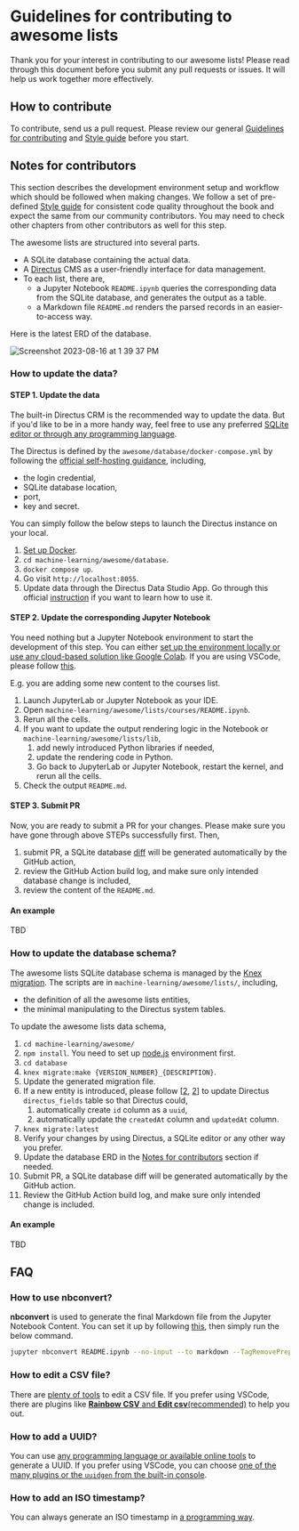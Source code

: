 # Guidelines for contributing to awesome lists

Thank you for your interest in contributing to our awesome lists! Please read through this document before you submit any pull requests or issues. It will help us work together more effectively.

## How to contribute

To contribute, send us a pull request. Please review our general [Guidelines for contributing](../CONTRIBUTING.md) and [Style guide](../STYLE_GUIDE.md) before you start.

## Notes for contributors

This section describes the development environment setup and workflow which should be followed when making changes. We follow a set of pre-defined [Style guide](./STYLE_GUIDE.md) for consistent code quality throughout the book and expect the same from our community contributors. You may need to check other chapters from other contributors as well for this step.

The awesome lists are structured into several parts.

- A SQLite database containing the actual data.
- A [Directus](https://directus.io/) CMS as a user-friendly interface for data management.
- To each list, there are,
  - a Jupyter Notebook `README.ipynb` queries the corresponding data from the SQLite database, and generates the output as a table.
  - a Markdown file `README.md` renders the parsed records in an easier-to-access way.

Here is the latest ERD of the database.

![Screenshot 2023-08-16 at 1 39 37 PM](https://github.com/ocademy-ai/machine-learning/assets/5424267/194ce266-8f0b-49d9-9210-d8c42d731e33)

### How to update the data?

#### STEP 1. Update the data

The built-in Directus CRM is the recommended way to update the data. But if you'd like to be in a more handy way, feel free to use any preferred [SQLite editor or through any programming language](https://shareg.pt/4iQxJ9F).

The Directus is defined by the `awesome/database/docker-compose.yml` by following the [official self-hosting guidance](https://docs.directus.io/self-hosted/quickstart.html), including,

- the login credential,
- SQLite database location,
- port,
- key and secret.

You can simply follow the below steps to launch the Directus instance on your local.

1. [Set up Docker](https://sharegpt.com/c/6C9MF91).
2. `cd machine-learning/awesome/database`.
3. `docker compose up`.
4. Go visit `http://localhost:8055`.
5. Update data through the Directus Data Studio App. Go through this official [instruction](https://docs.directus.io/app/data-model.html) if you want to learn how to use it.

#### STEP 2. Update the corresponding Jupyter Notebook

You need nothing but a Jupyter Notebook environment to start the development of this step. You can either [set up the environment locally or use any cloud-based solution like Google Colab](https://chat.openai.com/share/7debcafb-21b4-44ca-a9cf-bddcca73047d). If you are using VSCode, please follow [this](https://chat.openai.com/share/7debcafb-21b4-44ca-a9cf-bddcca73047d).

E.g. you are adding some new content to the courses list.

1. Launch JupyterLab or Jupyter Notebook as your IDE.
2. Open `machine-learning/awesome/lists/courses/README.ipynb`.
3. Rerun all the cells.
4. If you want to update the output rendering logic in the Notebook or `machine-learning/awesome/lists/lib`,
   1. add newly introduced Python libraries if needed,
   2. update the rendering code in Python.
   3. Go back to JupyterLab or Jupyter Notebook, restart the kernel, and rerun all the cells.
5. Check the output `README.md`.

#### STEP 3. Submit PR

Now, you are ready to submit a PR for your changes. Please make sure you have gone through above STEPs successfully first. Then,

1. submit PR, a SQLite database [diff](https://github.com/ocademy-ai/machine-learning/actions/runs/5971587037/job/16243737705) will be generated automatically by the GitHub action,
2. review the GitHub Action build log, and make sure only intended database change is included,
3. review the content of the `README.md`.

#### An example

TBD

### How to update the database schema?

The awesome lists SQLite database schema is managed by the [Knex migration](https://knexjs.org/guide/migrations.html). The scripts are in `machine-learning/awesome/lists/`, including,

- the definition of all the awesome lists entities,
- the minimal manipulating to the Directus system tables.

To update the awesome lists data schema,

1. `cd machine-learning/awesome/`
2. `npm install`. You need to set up [node.js](https://shareg.pt/2hKgATL) environment first.
3. `cd database`
4. `knex migrate:make {VERSION_NUMBER}_{DESCRIPTION}`.
5. Update the generated migration file.
6. If a new entity is introduced, please follow [[2](./database/migrations/20230815224628_013_insert_directus_fields_constrain_for_createdAt_and_updatedAt.js), [2](./database/migrations/20230815224628_013_insert_directus_fields_constrain_for_createdAt_and_updatedAt.js)] to update Directus `directus_fields` table so that Directus could,
   1. automatically create `id` column as a `uuid`,
   2. automatically update the `createdAt` column and `updatedAt` column.
7. `knex migrate:latest`
8. Verify your changes by using Directus, a SQLite editor or any other way you prefer.
9. Update the database ERD in the [Notes for contributors](#notes-for-contributors) section if needed.
10. Submit PR, a SQLite database diff will be generated automatically by the GitHub action.
11. Review the GitHub Action build log, and make sure only intended change is included.

#### An example

TBD

## FAQ

### How to use **nbconvert**?

**nbconvert** is used to generate the final Markdown file from the Jupyter Notebook Content. You can set it up by following [this](https://chat.openai.com/share/d7a0ea4a-886f-4872-9e91-ba315ffe2c02), then simply run the below command.

```bash
jupyter nbconvert README.ipynb --no-input --to markdown --TagRemovePreprocessor.enabled=True --TagRemovePreprocessor.remove_cell_tags remove_cell
```

### How to edit a CSV file?

There are [plenty of tools](https://chat.openai.com/share/50a546e4-255e-4938-81dd-c034473ed240) to edit a CSV file. If you prefer using VSCode, there are plugins like [**Rainbow CSV** and **Edit csv**(recommended)](https://chat.openai.com/share/9d1ea2b7-5799-42cb-9c74-586abc410827) to help you out.

### How to add a UUID?

You can use [any programming language or available online tools](https://chat.openai.com/share/c1d0a5fa-9ee7-4f8d-92da-13fabe2c6726) to generate a UUID. If you prefer using VSCode, you can choose [one of the many plugins or the `uuidgen` from the built-in console](https://chat.openai.com/share/59017637-56ff-4b21-b2f9-29d95d7f9df7).

### How to add an ISO timestamp?

You can always generate an ISO timestamp in [a programming way](https://chat.openai.com/share/17e938b3-a7d4-42f1-ba1f-b3186df65836).

